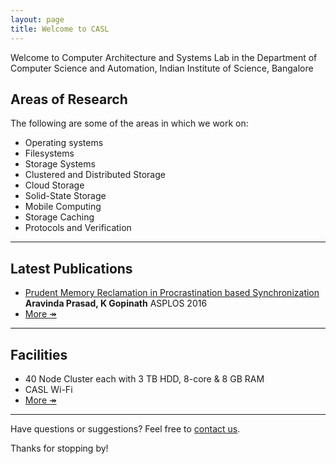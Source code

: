 ```yaml
---
layout: page
title: Welcome to CASL
---
```


<p class="message">
  Welcome to Computer Architecture and Systems Lab in the Department of Computer Science and Automation, Indian Institute of Science, Bangalore
</p>



## Areas of Research
The following are some of the areas in which we work on:

* Operating systems
* Filesystems
* Storage Systems
* Clustered and Distributed Storage
* Cloud Storage
* Solid-State Storage
* Mobile Computing
* Storage Caching
* Protocols and Verification

***

## Latest Publications
* [Prudent Memory Reclamation in Procrastination based Synchronization]()
<b>Aravinda Prasad, K Gopinath</b> ASPLOS 2016
* [More &#8608;](Publications)

***

## Facilities

* 40 Node Cluster each with 3 TB HDD, 8-core & 8 GB RAM
* CASL Wi-Fi
* [More &#8608;](Facilities)

***

Have questions or suggestions? Feel free to [contact us](Contact.html).

Thanks for stopping by!
